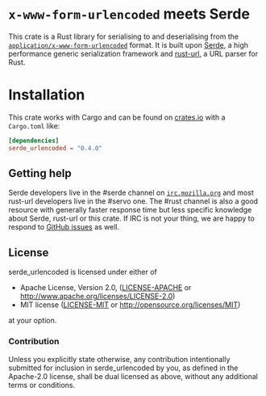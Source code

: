 `x-www-form-urlencoded` meets Serde
===================================

This crate is a Rust library for serialising to and deserialising from
the [`application/x-www-form-urlencoded`][urlencoded] format. It is built
upon [Serde], a high performance generic serialization framework and [rust-url],
a URL parser for Rust.

[rust-url]: https://github.com/servo/rust-url
[Serde]: https://github.com/serde-rs/serde
[urlencoded]: https://url.spec.whatwg.org/#application/x-www-form-urlencoded

Installation
============

This crate works with Cargo and can be found on
[crates.io] with a `Cargo.toml` like:

```toml
[dependencies]
serde_urlencoded = "0.4.0"
```

[crates.io]: https://crates.io/crates/serde_urlencoded

## Getting help

Serde developers live in the #serde channel on
[`irc.mozilla.org`](https://wiki.mozilla.org/IRC) and most rust-url developers
live in the #servo one. The #rust channel is also a good resource with generally
faster response time but less specific knowledge about Serde, rust-url or this
crate. If IRC is not your thing, we are happy to respond to [GitHub
issues](https://github.com/nox/serde_urlencoded/issues/new) as well.

## License

serde_urlencoded is licensed under either of

 * Apache License, Version 2.0, ([LICENSE-APACHE](LICENSE-APACHE) or
   http://www.apache.org/licenses/LICENSE-2.0)
 * MIT license ([LICENSE-MIT](LICENSE-MIT) or
   http://opensource.org/licenses/MIT)

at your option.

### Contribution

Unless you explicitly state otherwise, any contribution intentionally submitted
for inclusion in serde_urlencoded by you, as defined in the Apache-2.0 license,
shall be dual licensed as above, without any additional terms or conditions.

